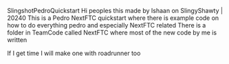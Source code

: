 SlingshotPedroQuickstart
Hi peoples this made by Ishaan on SlingyShawty | 20240 
This is a Pedro NextFTC quickstart where there is example code on how to do everything pedro and especially NextFTC related There is a folder in TeamCode called NextFTC where most of the new code by me is written

If I get time I will make one with roadrunner too